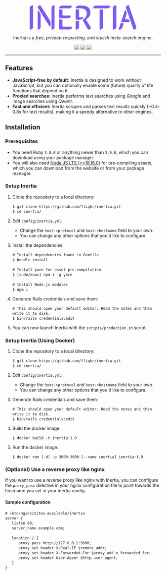 <p align="center"><img src="./.github/logo.svg" height="80"></p>

<p align="center">
Inertia is a <em>free</em>, <em>privacy-respecting</em>, and <em>stylish</em> meta-search engine.
</p>

<p align="center">
    <img src="https://img.shields.io/static/v1?style=for-the-badge&logo=ruby&logoColor=white&color=cc342d&labelColor=db433b&label=Made With&message=Ruby" height="30">
    <img src="https://img.shields.io/static/v1?style=for-the-badge&logo=adblock&logoColor=black&color=ffe70b&label=&message=JavaScript Free" height="30">
    <img src="https://img.shields.io/static/v1?style=for-the-badge&logo=awesome lists&logoColor=white&color=7e5bef&label=&message=Privacy Friendly" height="30">
</p>

---

## Features

- **JavaScript-free by default:** Inertia is designed to work without JavaScript, but you can optionally enable some (future) quality of life functions that depend on it.
- **Proxied searches:** Inertia performs text searches using _Google_ and image searches using _Qwant_.
- **Fast and efficient:** Inertia scrapes and parses text results quickly (~0.4-0.8s for text results), making it a speedy alternative to other engines.

## Installation

### Prerequisites

- You need Ruby `3.0.6` or anything newer than `3.0.0`, which you can download using your package manager.
- You will also need [Node.JS LTS (>=18.16.0)](https://nodejs.org/en) for pre-compiling assets, which you can download from the website or from your package manager.

### Setup Inertia

1. Clone the repository to a local directory:

   ```shell
   $ git clone https://github.com/fliqkr/inertia.git
   $ cd inertia/
   ```

2. Edit `config/inertia.yml`:
   - Change the `host->protocol` and `host->hostname` field to your own.
   - You can change any other options that you'd like to configure.
3. Install the dependencies:

   ```shell
   # Install dependencies found in Gemfile
   $ bundle install

   # Install yarn for asset pre-compilation
   $ [sudo/doas] npm i -g yarn

   # Install Node.js modules
   $ npm i
   ```

4. Generate Rails credentials and save them:

   ```shell
   # This should open your default editor. Read the notes and then write it to disk.
   $ bin/rails credentials:edit
   ```

5. You can now launch Inertia with the `scripts/production.sh` script.

### Setup Inertia (Using Docker)

1. Clone the repository to a local directory:

   ```shell
   $ git clone https://github.com/fliqkr/inertia.git
   $ cd inertia/
   ```

2. Edit `config/inertia.yml`:
   - Change the `host->protocol` and `host->hostname` field to your own.
   - You can change any other options that you'd like to configure.
3. Generate Rails credentials and save them:

   ```shell
   # This should open your default editor. Read the notes and then write it to disk.
   $ bin/rails credentials:edit
   ```

4. Build the docker image:

   ```shell
   $ docker build -t inertia:1.0 .
   ```

5. Run the docker image:

   ```shell
   $ docker run [-d] -p 3000:3000 [--name inertia] inertia:1.0
   ```

### (Optional) Use a reverse proxy like nginx

If you want to use a reverse proxy like nginx with Inertia, you can configure the `proxy_pass` directive in your nginx configuration file to point towards the hostname you set in your inertia config.

#### Sample configuration

```nginx
# /etc/nginx/sites-available/inertia
server {
   listen 80;
   server_name example.com;

   location / {
      proxy_pass http://127.0.0.1:3000;
      proxy_set_header X-Real-IP $remote_addr;
      proxy_set_header X-Forwarded-For $proxy_add_x_forwarded_for;
      proxy_set_header User-Agent $http_user_agent;
   }
}
```
